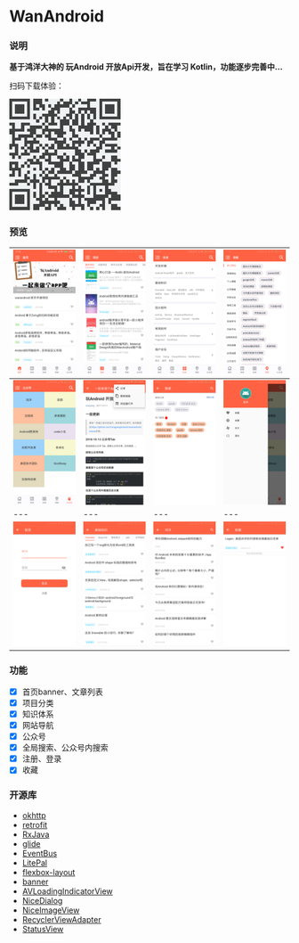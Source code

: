 # WanAndroid

### 说明

**基于鸿洋大神的 玩Android 开放Api开发，旨在学习 Kotlin，功能逐步完善中…**

扫码下载体验：

![](preview/download.png)

### 预览
|![](preview/home.png)|![](preview/project.png)|![](preview/tree.png)|![](preview/nav.png)|
|---|---|---|---|
|![](preview/chapter.png)|![](preview/article.png)|![](preview/query.png)|![](preview/menu.png)|
|---|---|---|---|
|![](preview/login.png)|![](preview/tree_detail.png)|![](preview/chapter_detail.png)|![](preview/collection.png)|

### 功能
- [X] 首页banner、文章列表
- [X] 项目分类
- [X] 知识体系
- [X] 网站导航
- [X] 公众号
- [X] 全局搜索、公众号内搜索
- [X] 注册、登录
- [X] 收藏

### 开源库
* [okhttp](https://github.com/square/okhttp)
* [retrofit](https://github.com/square/retrofit)
* [RxJava](https://github.com/ReactiveX/RxJava)
* [glide](https://github.com/bumptech/glide)
* [EventBus](https://github.com/greenrobot/EventBus)
* [LitePal](https://github.com/LitePalFramework/LitePal)
* [flexbox-layout](https://github.com/google/flexbox-layout)
* [banner](https://github.com/youth5201314/banner)
* [AVLoadingIndicatorView](https://github.com/81813780/AVLoadingIndicatorView)
* [NiceDialog](https://github.com/SheHuan/NiceDialog)
* [NiceImageView](https://github.com/SheHuan/NiceImageView)
* [RecyclerViewAdapter](https://github.com/SheHuan/RecyclerViewAdapter)
* [StatusView](https://github.com/SheHuan/StatusView)